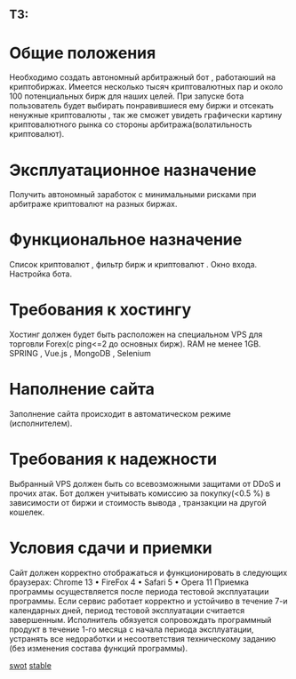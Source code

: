 ## ТЗ:
# Общие положения
Необходимо создать автономный арбитражный бот , работаюший на криптобиржах. Имеется несколько тысяч криптовалютных пар и около 100 потенциальных бирж для наших целей. При запуске бота пользователь будет выбирать понравившиеся ему биржи и отсекать ненужные криптовалюты , так же сможет увидеть графически картину криптовалютного рынка со стороны арбитража(волатильность криптовалют).
# Эксплуатационное назначение
Получить автономный заработок с минимальными рисками при арбитраже криптовалют на разных биржах.
# Функциональное назначение
Список криптовалют , фильтр бирж и криптовалют . Окно входа. Настройка бота.
# Требования к хостингу
Хостинг должен будет быть расположен на специальном VPS для торговли Forex(с ping<=2 до основных бирж).
RAM не менее 1GB.
SPRING , Vue.js , MongoDB , Selenium 
# Наполнение сайта 
Заполнение сайта происходит в автоматическом режиме (исполнителем).
# Требования к надежности
Выбранный VPS должен быть со всевозможными защитами от DDoS и прочих атак.
Бот должен учитывать комиссию за покупку(<0.5 %) в зависимости от биржи и стоимость вывода , транзакции на другой кошелек.
# Условия сдачи и приемки
Сайт должен корректно отображаться и функционировать в
следующих браузерах:
Chrome 13
• FireFox 4
• Safari 5
• Opera 11
Приемка программы осуществляется после периода тестовой
эксплуатации программы. Если сервис работает корректно и
устойчиво в течение 7-и календарных дней, период тестовой
эксплуатации считается завершенным. Исполнитель обязуется
сопровождать программный продукт в течение 1-го месяца с
начала периода эксплуатации, устранять все недоработки и
несоответствия техническому заданию (без изменения состава
функций программы).

[swot](https://raw.githubusercontent.com/hide42/crypto-helper/master/swot.png)
[stable](https://raw.githubusercontent.com/hide42/crypto-helper/master/stable.png)
